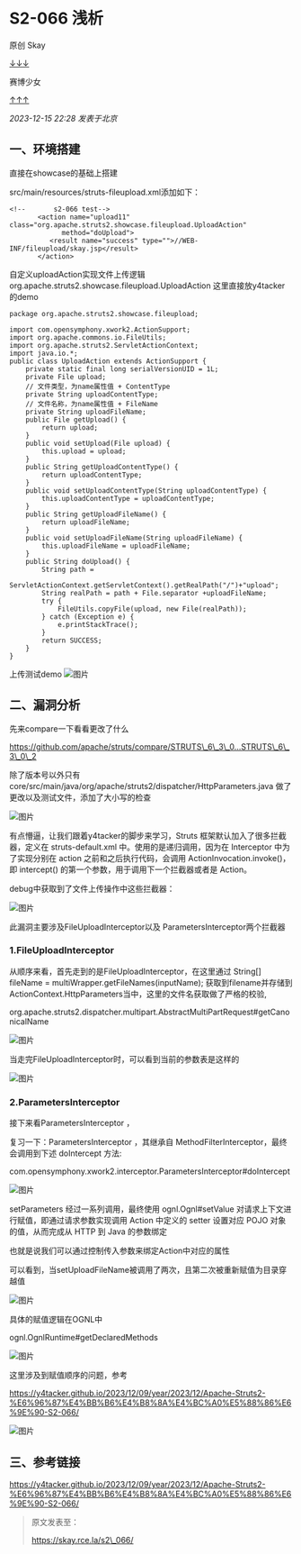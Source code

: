 
# S2-066 浅析

原创 Skay

[↓↓↓](javascript:)  
  
赛博少女  
  
[↑↑↑](javascript:)

*2023-12-15 22:28* *发表于北京*

## 一、环境搭建

直接在showcase的基础上搭建

src/main/resources/struts-fileupload.xml添加如下：

```plain
<!--       s2-066 test-->
       <action name="upload11" class="org.apache.struts2.showcase.fileupload.UploadAction"
             method="doUpload">
          <result name="success" type="">//WEB-INF/fileupload/skay.jsp</result>
       </action>
```

自定义uploadAction实现文件上传逻辑 org.apache.struts2.showcase.fileupload.UploadAction 这里直接放y4tacker的demo

```plain
package org.apache.struts2.showcase.fileupload;

import com.opensymphony.xwork2.ActionSupport;
import org.apache.commons.io.FileUtils;
import org.apache.struts2.ServletActionContext;
import java.io.*;
public class UploadAction extends ActionSupport {
    private static final long serialVersionUID = 1L;
    private File upload;
    // ⽂件类型，为name属性值 + ContentType
    private String uploadContentType;
    // ⽂件名称，为name属性值 + FileName
    private String uploadFileName;
    public File getUpload() {
        return upload;
    }
    public void setUpload(File upload) {
        this.upload = upload;
    }
    public String getUploadContentType() {
        return uploadContentType;
    }
    public void setUploadContentType(String uploadContentType) {
        this.uploadContentType = uploadContentType;
    }
    public String getUploadFileName() {
        return uploadFileName;
    }
    public void setUploadFileName(String uploadFileName) {
        this.uploadFileName = uploadFileName;
    }
    public String doUpload() {
        String path =
                ServletActionContext.getServletContext().getRealPath("/")+"upload";
        String realPath = path + File.separator +uploadFileName;
        try {
            FileUtils.copyFile(upload, new File(realPath));
        } catch (Exception e) {
            e.printStackTrace();
        }
        return SUCCESS;
    }
}
```

上传测试demo ![图片](assets/1703487276-cec85e8dca0fdd2e1b01f6a5b3606497.png)

## 二、漏洞分析

先来compare一下看看更改了什么

https://github.com/apache/struts/compare/STRUTS\_6\_3\_0...STRUTS\_6\_3\_0\_2

除了版本号以外只有core/src/main/java/org/apache/struts2/dispatcher/HttpParameters.java 做了更改以及测试文件，添加了大小写的检查

![图片](assets/1703487276-56fb092d99cdba5059fe89803a430361.png)

有点懵逼，让我们跟着y4tacker的脚步来学习，Struts 框架默认加入了很多拦截器，定义在 struts-default.xml 中。使用的是递归调用，因为在 Interceptor 中为了实现分别在 action 之前和之后执行代码，会调用 ActionInvocation.invoke()，即 intercept() 的第一个参数，用于调用下一个拦截器或者是 Action。

debug中获取到了文件上传操作中这些拦截器：

![图片](assets/1703487276-323e97a2bb76d02432c7be3634d98ceb.png)

此漏洞主要涉及FileUploadInterceptor以及 ParametersInterceptor两个拦截器

### 1.FileUploadInterceptor

从顺序来看，首先走到的是FileUploadInterceptor，在这里通过 String\[\] fileName = multiWrapper.getFileNames(inputName); 获取到filename并存储到 ActionContext.HttpParameters当中，这里的文件名获取做了严格的校验,

org.apache.struts2.dispatcher.multipart.AbstractMultiPartRequest#getCanonicalName

![图片](assets/1703487276-38f7b4980bf527e60536d144dcce10cc.png)

当走完FileUploadInterceptor时，可以看到当前的参数表是这样的

![图片](assets/1703487276-952f8c76cf3c32ece3b0567c1647b43a.png)

### 2.ParametersInterceptor

接下来看ParametersInterceptor ，

复习一下：ParametersInterceptor ，其继承自 MethodFilterInterceptor，最终会调用到下述 doIntercept 方法:

com.opensymphony.xwork2.interceptor.ParametersInterceptor#doIntercept

![图片](assets/1703487276-756149ade7dff8776a65c959c90575f0.png)

setParameters 经过一系列调用，最终使用 ognl.Ognl#setValue 对请求上下文进行赋值，即通过请求参数实现调用 Action 中定义的 setter 设置对应 POJO 对象的值，从而完成从 HTTP 到 Java 的参数绑定

也就是说我们可以通过控制传入参数来绑定Action中对应的属性

可以看到，当setUploadFileName被调用了两次，且第二次被重新赋值为目录穿越值

![图片](assets/1703487276-514b05db81b64754c7d50bb6a48e9be1.png)

具体的赋值逻辑在OGNL中

ognl.OgnlRuntime#getDeclaredMethods

![图片](assets/1703487276-8df3b364db793eeda47bfb4ffcf34e3f.png)

这里涉及到赋值顺序的问题，参考

https://y4tacker.github.io/2023/12/09/year/2023/12/Apache-Struts2-%E6%96%87%E4%BB%B6%E4%B8%8A%E4%BC%A0%E5%88%86%E6%9E%90-S2-066/

![图片](assets/1703487276-4bfd49b60e9cf56649f85cdae5741cd2.png)

## 三、参考链接

https://y4tacker.github.io/2023/12/09/year/2023/12/Apache-Struts2-%E6%96%87%E4%BB%B6%E4%B8%8A%E4%BC%A0%E5%88%86%E6%9E%90-S2-066/

  

> 原文发表至：
> 
> https://skay.rce.la/s2\_066/
